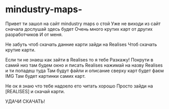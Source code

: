 # mindustry-maps-
Привет ти зашол на сайт mindustry maps о стой 
Уже не виходи из сайт сначала дослушай здесь будет
Очень много крутих карт от других разработчиков
И от меня.


Не забуть чтоб скачать данние карти зайди на Realises
Чтоб скачать крутие карти.

Если ти не знаеш как зайти в Realises то я тебе
Разкажу! Покрути в самий низ там будем окно и писать
Realises нажимай на назву Realises и ти попадеш туда
Там будут файли и описание сверху карт будет фаєм IMG
Там будет картинки самих карт.


Не ок я знаю что тебе надоело ето читать хорошо 
Просто зайди на [REALISES] и скачай карти.

УДАЧИ СКАЧАТЬ!

